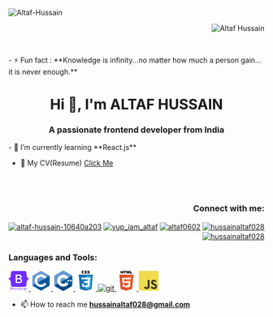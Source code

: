 <p align="left"> <img src="https://komarev.com/ghpvc/?username=iamaltaf786" alt="Altaf-Hussain" /> </p>

<p align="right">
  <img alt="Altaf Hussain" src="https://user-images.githubusercontent.com/58109796/233058941-9dd6c50a-a5ea-45fd-b788-c3bb8e00bffe.gif">
</p><br>
<p>- ⚡ Fun fact : **Knowledge is infinity...no matter how much a person gain... it is never enough.**</p>


<h1 align="center">Hi 👋, I'm ALTAF HUSSAIN</h1>
<h3 align="center">A passionate frontend developer from India</h3>

<p>
  - 🌱 I’m currently learning **React.js**
</p>

- 📄 My CV(Resume) [Click Me](https://drive.google.com/file/d/1rKLZE9IPZ36uGDJ9csLbhjBVpB_Rv9fw/view?usp=sharing)

  <br/>
  <br/>
<h3 align="right">Connect with me:</h3>
<p align="right">
<a href="https://linkedin.com/in/altaf-hussain-10640a203" target="blank"><img align="center" src="https://raw.githubusercontent.com/rahuldkjain/github-profile-readme-generator/master/src/images/icons/Social/linked-in-alt.svg" alt="altaf-hussain-10640a203" height="30" width="40" /></a>
<a href="https://instagram.com/yup_iam_altaf" target="blank"><img align="center" src="https://raw.githubusercontent.com/rahuldkjain/github-profile-readme-generator/master/src/images/icons/Social/instagram.svg" alt="yup_iam_altaf" height="30" width="40" /></a>
<a href="https://www.codechef.com/users/altaf0602" target="blank"><img align="center" src="https://cdn.jsdelivr.net/npm/simple-icons@3.1.0/icons/codechef.svg" alt="altaf0602" height="30" width="40" /></a>
<a href="https://www.leetcode.com/hussainaltaf028" target="blank"><img align="center" src="https://raw.githubusercontent.com/rahuldkjain/github-profile-readme-generator/master/src/images/icons/Social/leet-code.svg" alt="hussainaltaf028" height="30" width="40" /></a>
<a href="https://auth.geeksforgeeks.org/user/hussainaltaf028" target="blank"><img align="center" src="https://raw.githubusercontent.com/rahuldkjain/github-profile-readme-generator/master/src/images/icons/Social/geeks-for-geeks.svg" alt="hussainaltaf028" height="30" width="40" /></a>
</p>

<h3 align="left">Languages and Tools:</h3>
<p align="left"> <a href="https://getbootstrap.com" target="_blank" rel="noreferrer"> <img src="https://raw.githubusercontent.com/devicons/devicon/master/icons/bootstrap/bootstrap-plain-wordmark.svg" alt="bootstrap" width="40" height="40"/> </a> <a href="https://www.cprogramming.com/" target="_blank" rel="noreferrer"> <img src="https://raw.githubusercontent.com/devicons/devicon/master/icons/c/c-original.svg" alt="c" width="40" height="40"/> </a> <a href="https://www.w3schools.com/cpp/" target="_blank" rel="noreferrer"> <img src="https://raw.githubusercontent.com/devicons/devicon/master/icons/cplusplus/cplusplus-original.svg" alt="cplusplus" width="40" height="40"/> </a> <a href="https://www.w3schools.com/css/" target="_blank" rel="noreferrer"> <img src="https://raw.githubusercontent.com/devicons/devicon/master/icons/css3/css3-original-wordmark.svg" alt="css3" width="40" height="40"/> </a> <a href="https://git-scm.com/" target="_blank" rel="noreferrer"> <img src="https://www.vectorlogo.zone/logos/git-scm/git-scm-icon.svg" alt="git" width="40" height="40"/> </a> <a href="https://www.w3.org/html/" target="_blank" rel="noreferrer"> <img src="https://raw.githubusercontent.com/devicons/devicon/master/icons/html5/html5-original-wordmark.svg" alt="html5" width="40" height="40"/> </a> <a href="https://developer.mozilla.org/en-US/docs/Web/JavaScript" target="_blank" rel="noreferrer"> <img src="https://raw.githubusercontent.com/devicons/devicon/master/icons/javascript/javascript-original.svg" alt="javascript" width="40" height="40"/> </a> </p>

- 📫 How to reach me **hussainaltaf028@gmail.com**

<!--

**iamaltaf786/iamaltaf786** is a ✨ _special_ ✨ repository because its `README.md` (this file) appears on your GitHub profile.

-->
